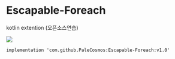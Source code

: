 # Escapable-Foreach
kotlin extention (오픈소스연습)

[![](https://jitpack.io/v/PaleCosmos/Escapable-Foreach.svg)](https://jitpack.io/#PaleCosmos/Escapable-Foreach)

```
implementation 'com.github.PaleCosmos:Escapable-Foreach:v1.0'
```
